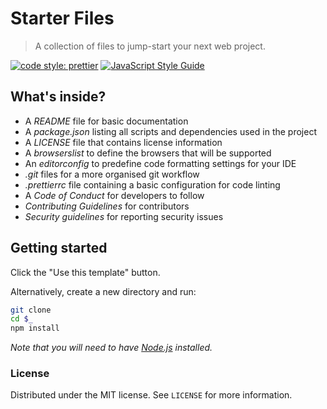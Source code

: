 # Starter Files

> A collection of files to jump-start your next web project.

[![code style: prettier](https://img.shields.io/badge/code_style-prettier-ff69b4.svg?style=flat-square)](https://github.com/prettier/prettier)
[![JavaScript Style Guide](https://img.shields.io/badge/code_style-standard-brightgreen.svg)](https://standardjs.com)

## What's inside?

- A *README* file for basic documentation
- A *package.json* listing all scripts and dependencies used in the project
- A *LICENSE* file that contains license information
- A *browserslist* to define the browsers that will be supported
- An *editorconfig* to predefine code formatting settings for your IDE
- *.git* files for a more organised git workflow
- *.prettierrc* file containing a basic configuration for code linting
- A *Code of Conduct* for developers to follow
- *Contributing Guidelines* for contributors
- *Security guidelines* for reporting security issues


## Getting started

Click the "Use this template" button.

Alternatively, create a new directory and run:


```sh
git clone
cd $_
npm install
```

*Note that you will need to have [Node.js](https://nodejs.org/) installed.*



### License

Distributed under the MIT license. See ``LICENSE`` for more information.
